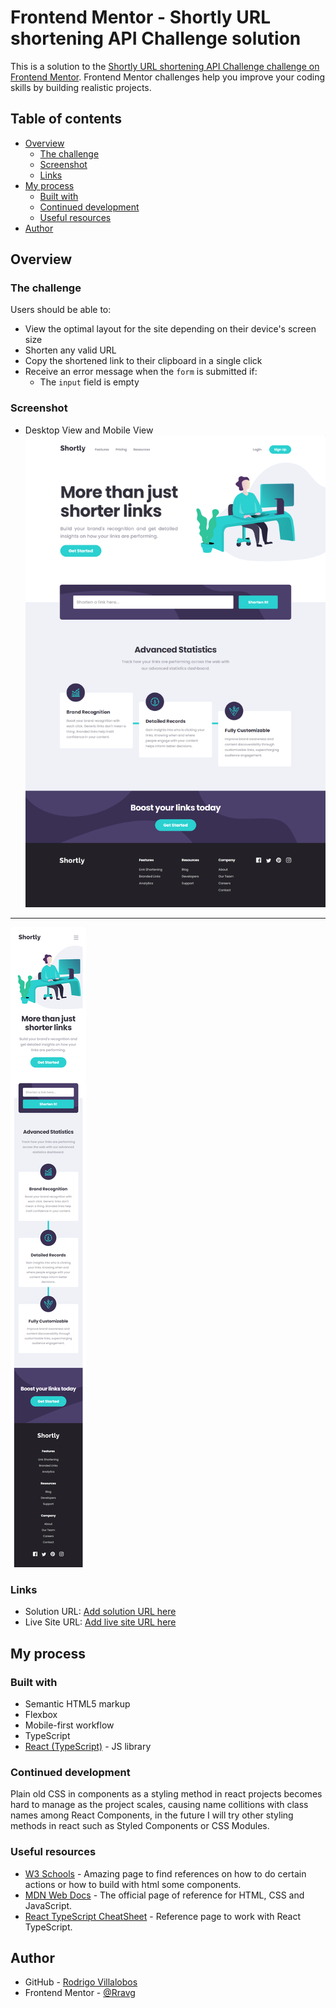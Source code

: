 # Frontend Mentor - Shortly URL shortening API Challenge solution

This is a solution to the [Shortly URL shortening API Challenge challenge on Frontend Mentor](https://www.frontendmentor.io/challenges/url-shortening-api-landing-page-2ce3ob-G). Frontend Mentor challenges help you improve your coding skills by building realistic projects. 

## Table of contents

- [Overview](#overview)
  - [The challenge](#the-challenge)
  - [Screenshot](#screenshot)
  - [Links](#links)
- [My process](#my-process)
  - [Built with](#built-with)
  - [Continued development](#continued-development)
  - [Useful resources](#useful-resources)
- [Author](#author)

## Overview

### The challenge

Users should be able to:

- View the optimal layout for the site depending on their device's screen size
- Shorten any valid URL
- Copy the shortened link to their clipboard in a single click
- Receive an error message when the `form` is submitted if:
  - The `input` field is empty
<!-- - See a list of their shortened links, even after refreshing the browser -->

### Screenshot

- Desktop View and Mobile View
![](./desktop-view.png)

---

![](./mobile-view.png)

### Links

- Solution URL: [Add solution URL here](https://your-solution-url.com)
- Live Site URL: [Add live site URL here](https://your-live-site-url.com)

## My process

### Built with

- Semantic HTML5 markup
- Flexbox
- Mobile-first workflow
- TypeScript
- [React (TypeScript)](https://reactjs.org/) - JS library


### Continued development

Plain old CSS in components as a styling method in react projects becomes hard to manage as the project scales, causing name collitions with class names among React Components, in the future I will try other styling methods in react such as Styled Components or CSS Modules.

### Useful resources

- [W3 Schools](https://www.w3schools.com/default.asp) - Amazing page to find references on how to do certain actions or how to build with html some components.
- [MDN Web Docs](https://developer.mozilla.org/en-US/) - The official page of reference for HTML, CSS and JavaScript.
- [React TypeScript CheatSheet](https://react-typescript-cheatsheet.netlify.app) - Reference page to work with React TypeScript.

## Author

- GitHub - [Rodrigo Villalobos](https://github.com/Rravg)
- Frontend Mentor - [@Rravg](https://www.frontendmentor.io/profile/Rravg)
